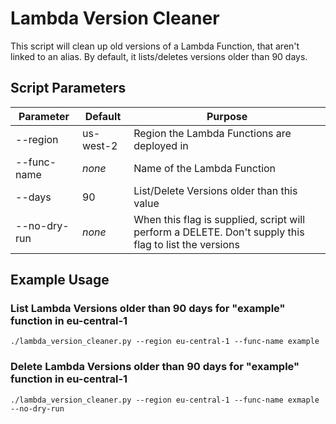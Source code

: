 # Lambda Version Cleaner

This script will clean up old versions of a Lambda Function, that aren't linked to an alias. By default, it lists/deletes versions older than 90 days.

## Script Parameters
| Parameter | Default | Purpose |
|    ---    |   ---   |   ----  |
| --region  | us-west-2 | Region the Lambda Functions are deployed in |
| --func-name | _none_ | Name of the Lambda Function |
| --days    | 90 | List/Delete Versions older than this value|
| --no-dry-run | _none_ | When this flag is supplied, script will perform a DELETE. Don't supply this flag to list the versions |

## Example Usage
### List Lambda Versions older than 90 days for "example" function in eu-central-1
    ./lambda_version_cleaner.py --region eu-central-1 --func-name example
  
### Delete Lambda Versions older than 90 days for "example" function in eu-central-1
    ./lambda_version_cleaner.py --region eu-central-1 --func-name exmaple --no-dry-run
